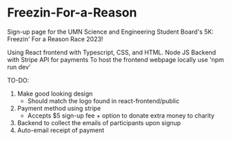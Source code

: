 # Freezin-For-a-Reason
Sign-up page for the UMN Science and Engineering Student Board's 5K: Freezin' For a Reason Race 2023!

Using React frontend with Typescript, CSS, and HTML.
Node JS Backend with Stripe API for payments
To host the frontend webpage locally use 'npm run dev'


TO-DO:
1. Make good looking design
   - Should match the logo found in react-frontend/public
3. Payment method using stripe
   - Accepts $5 sign-up fee + option to donate extra money to charity
4. Backend to collect the emails of participants upon signup
5. Auto-email receipt of payment 
  
